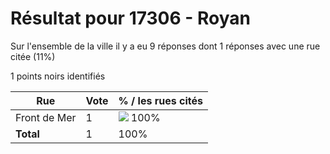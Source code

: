 # Résultat pour 17306 - Royan

Sur l'ensemble de la ville il y a eu 9 réponses dont 1 réponses avec une rue citée (11%)

1 points noirs identifiés

| Rue | Vote | % / les rues cités|
|-----|------|-------------------|
| Front de Mer | 1 | <img src="../../img/bar_100.gif" />&nbsp;100%|
| **Total** | 1 | 100%|
